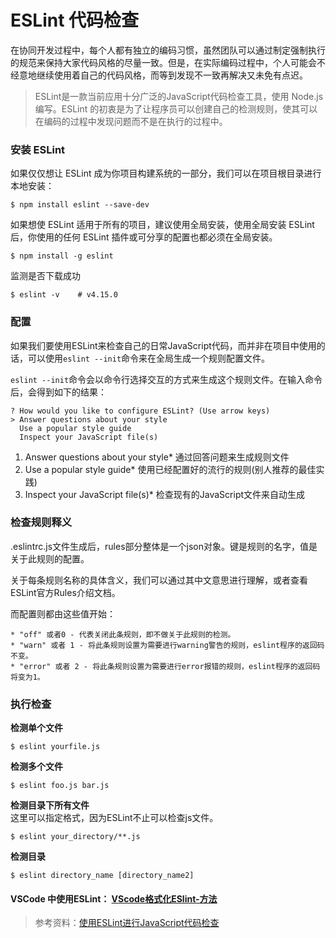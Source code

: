 # ESLint 代码检查
在协同开发过程中，每个人都有独立的编码习惯，虽然团队可以通过制定强制执行的规范来保持大家代码风格的尽量一致。但是，在实际编码过程中，个人可能会不经意地继续使用着自己的代码风格，而等到发现不一致再解决又未免有点迟。

> ESLint是一款当前应用十分广泛的JavaScript代码检查工具，使用 Node.js 编写。ESLint 的初衷是为了让程序员可以创建自己的检测规则，使其可以在编码的过程中发现问题而不是在执行的过程中。

### 安装 ESLint
如果仅仅想让 ESLint 成为你项目构建系统的一部分，我们可以在项目根目录进行本地安装：
```shell
$ npm install eslint --save-dev
```

如果想使 ESLint 适用于所有的项目，建议使用全局安装，使用全局安装 ESLint 后，你使用的任何 ESLint 插件或可分享的配置也都必须在全局安装。

```shell
$ npm install -g eslint
```


监测是否下载成功
```shell
$ eslint -v    # v4.15.0
```


### 配置
如果我们要使用ESLint来检查自己的日常JavaScript代码，而并非在项目中使用的话，可以使用`eslint --init`命令来在全局生成一个规则配置文件。

`eslint --init`命令会以命令行选择交互的方式来生成这个规则文件。在输入命令后，会得到如下的结果：
```shell
? How would you like to configure ESLint? (Use arrow keys)
> Answer questions about your style
  Use a popular style guide
  Inspect your JavaScript file(s)
```
1. Answer questions about your style* 通过回答问题来生成规则文件
2. Use a popular style guide* 使用已经配置好的流行的规则(别人推荐的最佳实践)
3. Inspect your JavaScript file(s)* 检查现有的JavaScript文件来自动生成


### 检查规则释义
.eslintrc.js文件生成后，rules部分整体是一个json对象。键是规则的名字，值是关于此规则的配置。

关于每条规则名称的具体含义，我们可以通过其中文意思进行理解，或者查看ESLint官方Rules介绍文档。

而配置则都由这些值开始：

    * "off" 或者0 - 代表关闭此条规则，即不做关于此规则的检测。
    * "warn" 或者 1 - 将此条规则设置为需要进行warning警告的规则，eslint程序的返回码不变。
    * "error" 或者 2 - 将此条规则设置为需要进行error报错的规则，eslint程序的返回码将变为1。


### 执行检查
**检测单个文件**
```shell
$ eslint yourfile.js
```
**检测多个文件**
```shell
$ eslint foo.js bar.js
```

**检测目录下所有文件**  
这里可以指定格式，因为ESLint不止可以检查js文件。
```shell
$ eslint your_directory/**.js
```

**检测目录**
```shell
$ eslint directory_name [directory_name2]
```


#### VSCode 中使用ESLint： [VScode格式化ESlint-方法](https://www.jianshu.com/p/23a5d6194a4b)

> 参考资料：[使用ESLint进行JavaScript代码检查](https://ntnyq.github.io/use-eslint-linter-js-code/)
